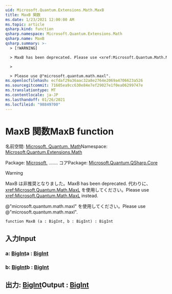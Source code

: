 ```yaml
---
uid: Microsoft.Quantum.Extensions.Math.MaxB
title: MaxB 関数
ms.date: 1/23/2021 12:00:00 AM
ms.topic: article
qsharp.kind: function
qsharp.namespace: Microsoft.Quantum.Extensions.Math
qsharp.name: MaxB
qsharp.summary: >-
  > [!WARNING]

  > MaxB has been deprecated. Please use <xref:Microsoft.Quantum.Math.MaxL> instead.

  >

  > Please use @"microsoft.quantum.math.maxl".
ms.openlocfilehash: ecfdaf29a36aac32a8e2764e2069a4706623a526
ms.sourcegitcommit: 71605ea9cc630e84e7ef29027e1f0ea06299747e
ms.translationtype: MT
ms.contentlocale: ja-JP
ms.lasthandoff: 01/26/2021
ms.locfileid: "98849700"
---
```

# <a name="maxb-function"></a><span data-ttu-id="942fc-102">MaxB 関数</span><span class="sxs-lookup"><span data-stu-id="942fc-102">MaxB function</span></span>

<span data-ttu-id="942fc-103">名前空間: [Microsoft. Quantum. Math](xref:Microsoft.Quantum.Extensions.Math)</span><span class="sxs-lookup"><span data-stu-id="942fc-103">Namespace: [Microsoft.Quantum.Extensions.Math](xref:Microsoft.Quantum.Extensions.Math)</span></span>

<span data-ttu-id="942fc-104">Package: [Microsoft.](https://nuget.org/packages/Microsoft.Quantum.QSharp.Core) ....... コア</span><span class="sxs-lookup"><span data-stu-id="942fc-104">Package: [Microsoft.Quantum.QSharp.Core](https://nuget.org/packages/Microsoft.Quantum.QSharp.Core)</span></span>


> [!WARNING]
> <span data-ttu-id="942fc-105">MaxB は非推奨となりました。</span><span class="sxs-lookup"><span data-stu-id="942fc-105">MaxB has been deprecated.</span></span> <span data-ttu-id="942fc-106">代わりに、<xref:Microsoft.Quantum.Math.MaxL> を使用してください。</span><span class="sxs-lookup"><span data-stu-id="942fc-106">Please use <xref:Microsoft.Quantum.Math.MaxL> instead.</span></span>
>
> <span data-ttu-id="942fc-107">@"microsoft.quantum.math.maxl" を使用してください。</span><span class="sxs-lookup"><span data-stu-id="942fc-107">Please use @"microsoft.quantum.math.maxl".</span></span>



```qsharp
function MaxB (a : BigInt, b : BigInt) : BigInt
```


## <a name="input"></a><span data-ttu-id="942fc-108">入力</span><span class="sxs-lookup"><span data-stu-id="942fc-108">Input</span></span>

### <a name="a--bigint"></a><span data-ttu-id="942fc-109">a: [BigInt](xref:microsoft.quantum.lang-ref.bigint)</span><span class="sxs-lookup"><span data-stu-id="942fc-109">a : [BigInt](xref:microsoft.quantum.lang-ref.bigint)</span></span>




### <a name="b--bigint"></a><span data-ttu-id="942fc-110">b: [BigInt](xref:microsoft.quantum.lang-ref.bigint)</span><span class="sxs-lookup"><span data-stu-id="942fc-110">b : [BigInt](xref:microsoft.quantum.lang-ref.bigint)</span></span>





## <a name="output--bigint"></a><span data-ttu-id="942fc-111">出力: [BigInt](xref:microsoft.quantum.lang-ref.bigint)</span><span class="sxs-lookup"><span data-stu-id="942fc-111">Output : [BigInt](xref:microsoft.quantum.lang-ref.bigint)</span></span>

